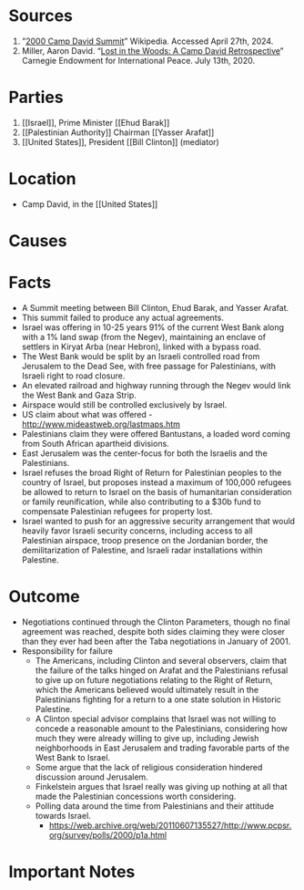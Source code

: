 # Sources
1. ”[2000 Camp David Summit](https://en.m.wikipedia.org/wiki/2000_Camp_David_Summit)” Wikipedia. Accessed April 27th, 2024.
2. Miller, Aaron David. “[Lost in the Woods: A Camp David Retrospective](https://carnegieendowment.org/2020/07/13/lost-in-woods-camp-david-retrospective-pub-82287)” Carnegie Endowment for International Peace. July 13th, 2020.
# Parties
1. [[Israel]], Prime Minister [[Ehud Barak]]
2. [[Palestinian Authority]] Chairman [[Yasser Arafat]]
3. [[United States]], President [[Bill Clinton]] (mediator)
# Location
- Camp David, in the [[United States]]
# Causes

# Facts
- A Summit meeting between Bill Clinton, Ehud Barak, and Yasser Arafat.
- This summit failed to produce any actual agreements.
- Israel was offering in 10-25 years 91% of the current West Bank along with a 1% land swap (from the Negev), maintaining an enclave of settlers in Kiryat Arba (near Hebron), linked with a bypass road.
- The West Bank would be split by an Israeli controlled road from Jerusalem to the Dead See, with free passage for Palestinians, with Israeli right to road closure.
- An elevated railroad and highway running through the Negev would link the West Bank and Gaza Strip.
- Airspace would still be controlled exclusively by Israel.
- US claim about what was offered - http://www.mideastweb.org/lastmaps.htm
- Palestinians claim they were offered Bantustans, a loaded word coming from South African apartheid divisions.
- East Jerusalem was the center-focus for both the Israelis and the Palestinians.
- Israel refuses the broad Right of Return for Palestinian peoples to the country of Israel, but proposes instead a maximum of 100,000 refugees be allowed to return to Israel on the basis of humanitarian consideration or family reunification, while also contributing to a $30b fund to compensate Palestinian refugees for property lost.
- Israel wanted to push for an aggressive security arrangement that would heavily favor Israeli security concerns, including access to all Palestinian airspace, troop presence on the Jordanian border, the demilitarization of Palestine, and Israeli radar installations within Palestine.
# Outcome
- Negotiations continued through the Clinton Parameters, though no final agreement was reached, despite both sides claiming they were closer than they ever had been after the Taba negotiations in January of 2001.
- Responsibility for failure
	- The Americans, including Clinton and several observers, claim that the failure of the talks hinged on Arafat and the Palestinians refusal to give up on future negotiations relating to the Right of Return, which the Americans believed would ultimately result in the Palestinians fighting for a return to a one state solution in Historic Palestine.
	- A Clinton special advisor complains that Israel was not willing to concede a reasonable amount to the Palestinians, considering how much they were already willing to give up, including Jewish neighborhoods in East Jerusalem and trading favorable parts of the West Bank to Israel.
	- Some argue that the lack of religious consideration hindered discussion around Jerusalem.
	- Finkelstein argues that Israel really was giving up nothing at all that made the Palestinian concessions worth considering.
	- Polling data around the time from Palestinians and their attitude towards Israel.
		- https://web.archive.org/web/20110607135527/http://www.pcpsr.org/survey/polls/2000/p1a.html
# Important Notes